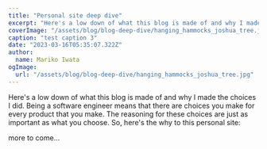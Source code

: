 ```yaml
---
title: "Personal site deep dive"
excerpt: "Here's a low down of what this blog is made of and why I made the choices I did. Being a software engineer means that there are choices you make for every product that you make. The reasoning for these choices are just as important as what you choose. So, here's the why to this personal site:"
coverImage: "/assets/blog/blog-deep-dive/hanging_hammocks_joshua_tree.jpg"
caption: "test caption 3"
date: "2023-03-16T05:35:07.322Z"
author:
  name: Mariko Iwata
ogImage:
  url: "/assets/blog/blog-deep-dive/hanging_hammocks_joshua_tree.jpg"
---
```


Here's a low down of what this blog is made of and why I made the choices I did. Being a software engineer means that there are choices you make for every product that you make. The reasoning for these choices are just as important as what you choose. So, here's the why to this personal site:

more to come...
